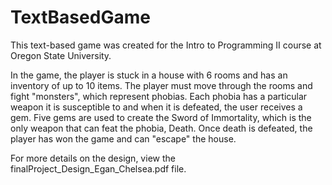 # TextBasedGame
This text-based game was created for the Intro to Programming II course at Oregon State University.

In the game, the player is stuck in a house with 6 rooms and has an inventory of up to 10 items. The player must move through the rooms and fight "monsters", which represent phobias. Each phobia has a particular weapon it is susceptible to and when it is defeated, the user receives a gem. Five gems are used to create the Sword of Immortality, which is the only weapon that can feat the phobia, Death. Once death is defeated, the player has won the game and can "escape" the house.

For more details on the design, view the finalProject_Design_Egan_Chelsea.pdf file.
